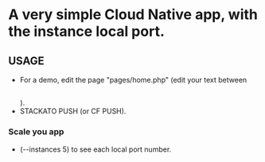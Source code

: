 # A very simple Cloud Native app, with the instance local port.

## USAGE
- For a demo, edit the page "pages/home.php" (edit your text between <h2></h2>).
- STACKATO PUSH (or CF PUSH).

### Scale you app
- (--instances 5) to see each local port number.